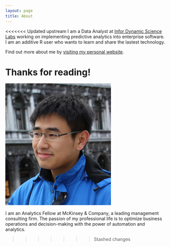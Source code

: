 ```yaml
---
layout: page
title: About
---
```


<<<<<<< Updated upstream
I am a Data Analyst at [Infor Dynamic Science Labs](http://www.infor.com/dynamicsciencelabs/) working on implementing predictive analytics into enterprise software. I am an additive R user who wants to learn and share the lastest technology. 

Find out more about me by [visiting my personal website](http://tianwei.myds.me). 

Thanks for reading!
=======
![me](/assets/venice_small.png)

I am an Analytics Fellow at McKinsey & Company, a leading management consulting firm. The passion of my professional life is to optimize business operations and decision-making with the power of automation and analytics. 

>>>>>>> Stashed changes

